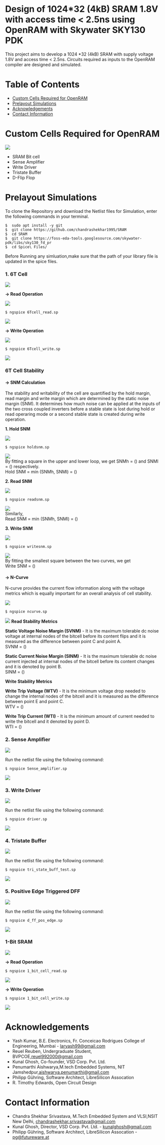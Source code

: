# Design of 1024*32 (4kB) SRAM 1.8V with access time &lt; 2.5ns using OpenRAM with Skywater SKY130 PDK

This project aims to develop a 1024 *32 (4kB) SRAM with supply voltage 1.8V and access time < 2.5ns. Circuits required as inputs to the OpenRAM compiler are designed and simulated.

# Table of Contents  
- [Custom Cells Required for OpenRAM](#custom-cells-required-for-openram)  
- [Prelayout Simulations](#prelayout-simulations)   
- [Acknowledgements](#acknowledgements)  
- [Contact Information](#contact-information)  

# Custom Cells Required for OpenRAM 

![](https://github.com/chandrashekhar1995/SRAM/blob/main/Diagrams/OpenRam.png)

* SRAM Bit cell  
* Sense Amplifier  
* Write Driver  
* Tristate Buffer  
* D-Flip Flop  

# Prelayout Simulations  
To clone the Repository and download the Netlist files for Simulation, enter the following commands in your terminal.  
```
$  sudo apt install -y git
$  git clone https://github.com/chandrashekhar1995/SRAM
$  cd SRAM
$  git clone https://foss-eda-tools.googlesource.com/skywater-pdk/libs/sky130_fd_pr
$  cd Spice\ Files/
```
Before Running any simluation,make sure that the path of your library file is updated in the spice files.


### 1. 6T Cell

![](https://github.com/chandrashekhar1995/SRAM/blob/main/Diagrams/Circuit%20Diagrams/6T%20Cell%20(2).bmp)

**-> Read Operation**  

![](https://github.com/chandrashekhar1995/SRAM/blob/main/Diagrams/6T_Cell_read.png)

```
$ ngspice 6Tcell_read.sp
```

![](https://github.com/chandrashekhar1995/SRAM/blob/main/Diagrams/6T_read.png)

**-> Write Operation**



![](https://github.com/chandrashekhar1995/SRAM/blob/main/Diagrams/6T_Cell_write.png)
  
```
$ ngspice 6Tcell_write.sp
```

![](https://github.com/chandrashekhar1995/SRAM/blob/main/Diagrams/6T_Cell_Write.png)

### 6T Cell Stability

#### **-> SNM Calculation**  
The stability and writability of the cell are quantified by the hold margin, read margin and write margin which are determined by the static noise margin (SNM). It determines how much noise can be applied at the inputs of the two cross coupled inverters before a stable state is lost during hold or read operaring mode or a second stable state is created during write operation. 

**1. Hold SNM**

![](https://github.com/chandrashekhar1995/SRAM/blob/main/Diagrams/Circuit%20Diagrams/HoldSNM.png)

```
$ ngspice holdsnm.sp
```

![](https://github.com/chandrashekhar1995/SRAM/blob/main/Diagrams/HoldSNM.png)  
By fitting a square in the upper and lower loop, we get SNMh = () and SNMl = () respectively.  
Hold SNM = min (SNMh, SNMl) = ()

**2. Read SNM**

![](https://github.com/chandrashekhar1995/SRAM/blob/main/Diagrams/Circuit%20Diagrams/Read_SNM.png)

```
$ ngspice readsnm.sp
```

![](https://github.com/chandrashekhar1995/SRAM/blob/main/Diagrams/ReadSNM.png)  
Similarly,  
Read SNM = min (SNMh, SNMl) = ()

**3. Write SNM**

![](https://github.com/chandrashekhar1995/SRAM/blob/main/Diagrams/Circuit%20Diagrams/Write%20SNM.png)

```
$ ngspice writesnm.sp
```

![](https://github.com/chandrashekhar1995/SRAM/blob/main/Diagrams/WriteSNM.png)  
By fitting the smallest square between the two curves, we get  
Write SNM = ()

#### **-> N-Curve**  

N-curve provides the current flow information along with the voltage metrics which is equally important for an overall analysis of cell stability.    

![](https://github.com/chandrashekhar1995/SRAM/blob/main/Diagrams/Circuit%20Diagrams/N_Curve.png)

```
$ ngspice ncurve.sp
```

![](https://github.com/chandrashekhar1995/SRAM/blob/main/Diagrams/N-Curve.png)
**Read Stability Metrics**    

**Static Voltage Noise Margin (SVNM)** - It is the maximum tolerable dc noise voltage at internal nodes of the bitcell before its content flips and it is measured as the difference between point C and point A.  
SVNM = ()

**Static Current Noise Margin (SINM)** - It is the maximum tolerable dc noise current injected at internal nodes of the bitcell before its content changes and it is denoted by point B.  
SINM = ()

**Write Stability Metrics**

**Write Trip Voltage (WTV)** - It is the minimum voltage drop needed to change the internal nodes of the bitcell and it is measured as the difference between point E and point C.  
WTV = ()

**Write Trip Current (WTI)** - It is the minimum amount of current needed to write the bitcell and it denoted by point D.  
WTI = ()

### 2. Sense Amplifier

![](https://github.com/chandrashekhar1995/SRAM/blob/main/Diagrams/Circuit%20Diagrams/Sense%20Amplifier.bmp)

Run the netlist file using the following command:

``` 
$ ngspice Sense_amplifier.sp
```

![](https://github.com/chandrashekhar1995/SRAM/blob/main/Diagrams/Sense_Amplifier.png)

### 3. Write Driver

![](https://github.com/chandrashekhar1995/SRAM/blob/main/Diagrams/Circuit%20Diagrams/Write%20Driver.bmp)

Run the netlist file using the following command:

```
$ ngspice driver.sp
```

![](https://github.com/chandrashekhar1995/SRAM/blob/main/Diagrams/Write_Driver.png)

### 4. Tristate Buffer

![](https://github.com/chandrashekhar1995/SRAM/blob/main/Diagrams/Circuit%20Diagrams/Tri-State%20Buffer.png)

Run the netlist file using the following command:

```
$ ngspice tri_state_buff_test.sp
```

![](https://github.com/chandrashekhar1995/SRAM/blob/main/Diagrams/Tristate_Buffer.png)

### 5. Positive Edge Triggered DFF

![](https://github.com/chandrashekhar1995/SRAM/blob/main/Diagrams/Circuit%20Diagrams/Dff.bmp)

Run the netlist file using the following command:

```
$ ngspice d_ff_pos_edge.sp
```

![](https://github.com/chandrashekhar1995/SRAM/blob/main/Diagrams/dff.png)

### 1-Bit SRAM  
![](https://github.com/chandrashekhar1995/SRAM/blob/main/Diagrams/1bitsram_arch.png)

**-> Read Operation**

```
$ ngspice 1_bit_cell_read.sp
```

![](https://github.com/chandrashekhar1995/SRAM/blob/main/Diagrams/1-bit_cell_read.png)

**-> Write Operation**  
  
```
$ ngspice 1_bit_cell_write.sp
```

![](https://github.com/chandrashekhar1995/SRAM/blob/main/Diagrams/1-bit_cell_write.png)

# Acknowledgements 
* Yash Kumar, B.E. Electronics, Fr. Conceicao Rodrigues College of Engineering, Mumbai - laryash99@gmail.com
* Reuel Reuben, Undergraduate Student, BVPCOE,reuel992000@gmail.com
* Kunal Ghosh, Co-founder, VSD Corp. Pvt. Ltd.
* Penumarthi Aishwarya,M.tech Embedded Systems, NIT Jamshedpur,aishwarya.penumarthi@gmail.com
* Philipp Gühring, Software Architect, LibreSilicon Assocation
* R. Timothy Edwards, Open Circuit Design


# Contact Information  
* Chandra Shekhar Srivastava, M.Tech Embedded System and VLSI,NSIT New Delhi, chandrashekhar.srivastava@gmail.com
* Kunal Ghosh, Director, VSD Corp. Pvt. Ltd. - kunalghosh@gmail.com
* Philipp Gühring, Software Architect, LibreSilicon Assocation - pg@futureware.at

